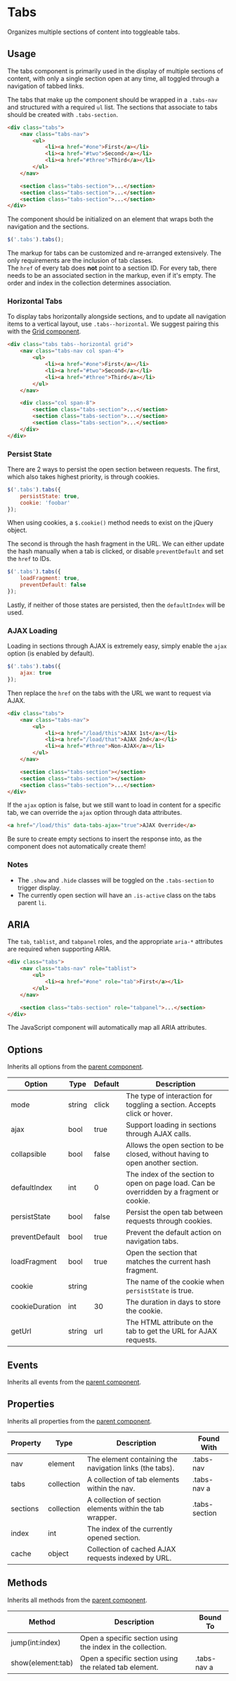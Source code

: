 # Tabs #

Organizes multiple sections of content into toggleable tabs.

## Usage ##

The tabs component is primarily used in the display of multiple sections of content,
with only a single section open at any time, all toggled through a navigation of tabbed links.

The tabs that make up the component should be wrapped in a `.tabs-nav` and structured with
a required `ul` list. The sections that associate to tabs should be created with `.tabs-section`.

```html
<div class="tabs">
    <nav class="tabs-nav">
        <ul>
            <li><a href="#one">First</a></li>
            <li><a href="#two">Second</a></li>
            <li><a href="#three">Third</a></li>
        </ul>
    </nav>

    <section class="tabs-section">...</section>
    <section class="tabs-section">...</section>
    <section class="tabs-section">...</section>
</div>
```

The component should be initialized on an element that wraps both the navigation and the sections.

```javascript
$('.tabs').tabs();
```

<div class="notice is-info">
    The markup for tabs can be customized and re-arranged extensively.
    The only requirements are the inclusion of tab classes.
</div>

<div class="notice is-warning">
    The <code>href</code> of every tab does <b>not</b> point to a section ID.
    For every tab, there needs to be an associated section in the markup, even if it's empty.
    The order and index in the collection determines association.
</div>

### Horizontal Tabs ###

To display tabs horizontally alongside sections, and to update all navigation items to a vertical layout,
use `.tabs--horizontal`. We suggest pairing this with the [Grid component](grid.md).

```html
<div class="tabs tabs--horizontal grid">
    <nav class="tabs-nav col span-4">
        <ul>
            <li><a href="#one">First</a></li>
            <li><a href="#two">Second</a></li>
            <li><a href="#three">Third</a></li>
        </ul>
    </nav>

    <div class="col span-8">
        <section class="tabs-section">...</section>
        <section class="tabs-section">...</section>
        <section class="tabs-section">...</section>
    </div>
</div>
```

### Persist State ###

There are 2 ways to persist the open section between requests.
The first, which also takes highest priority, is through cookies.

```javascript
$('.tabs').tabs({
    persistState: true,
    cookie: 'foobar'
});
```

<div class="notice is-info">
    When using cookies, a <code>$.cookie()</code> method needs to exist on the jQuery object.
</div>

The second is through the hash fragment in the URL.
We can either update the hash manually when a tab is clicked,
or disable `preventDefault` and set the `href` to IDs.

```javascript
$('.tabs').tabs({
    loadFragment: true,
    preventDefault: false
});
```

Lastly, if neither of those states are persisted, then the `defaultIndex` will be used.

### AJAX Loading ###

Loading in sections through AJAX is extremely easy, simply enable the `ajax` option (is enabled by default).

```javascript
$('.tabs').tabs({
    ajax: true
});
```

Then replace the `href` on the tabs with the URL we want to request via AJAX.

```html
<div class="tabs">
    <nav class="tabs-nav">
        <ul>
            <li><a href="/load/this">AJAX 1st</a></li>
            <li><a href="/load/that">AJAX 2nd</a></li>
            <li><a href="#three">Non-AJAX</a></li>
        </ul>
    </nav>

    <section class="tabs-section"></section>
    <section class="tabs-section"></section>
    <section class="tabs-section">...</section>
</div>
```

If the `ajax` option is false, but we still want to load in content for a specific tab,
we can override the `ajax` option through data attributes.

```html
<a href="/load/this" data-tabs-ajax="true">AJAX Override</a>
```

<div class="notice is-warning">
    Be sure to create empty sections to insert the response into,
    as the component does not automatically create them!
</div>

### Notes ###

* The `.show` and `.hide` classes will be toggled on the `.tabs-section` to trigger display.
* The currently open section will have an `.is-active` class on the tabs parent `li`.

## ARIA ##

The `tab`, `tablist`, and `tabpanel` roles, and the appropriate `aria-*`
attributes are required when supporting ARIA.

```html
<div class="tabs">
    <nav class="tabs-nav" role="tablist">
        <ul>
            <li><a href="#one" role="tab">First</a></li>
        </ul>
    </nav>

    <section class="tabs-section" role="tabpanel">...</section>
</div>
```

<div class="notice is-info">
    The JavaScript component will automatically map all ARIA attributes.
</div>

## Options ##

Inherits all options from the [parent component](../development/js/component.md#options).

<table class="table is-striped data-table">
    <thead>
        <tr>
            <th>Option</th>
            <th>Type</th>
            <th>Default</th>
            <th>Description</th>
        </tr>
    </thead>
    <tbody>
        <tr>
            <td>mode</td>
            <td>string</td>
            <td>click</td>
            <td>
                The type of interaction for toggling a section.
                Accepts click or hover.
            </td>
        </tr>
        <tr>
            <td>ajax</td>
            <td>bool</td>
            <td>true</td>
            <td>Support loading in sections through AJAX calls.</td>
        </tr>
        <tr>
            <td>collapsible</td>
            <td>bool</td>
            <td>false</td>
            <td>Allows the open section to be closed, without having to open another section.</td>
        </tr>
        <tr>
            <td>defaultIndex</td>
            <td>int</td>
            <td>0</td>
            <td>
                The index of the section to open on page load.
                Can be overridden by a fragment or cookie.
            </td>
        </tr>
        <tr>
            <td>persistState</td>
            <td>bool</td>
            <td>false</td>
            <td>Persist the open tab between requests through cookies.</td>
        </tr>
        <tr>
            <td>preventDefault</td>
            <td>bool</td>
            <td>true</td>
            <td>Prevent the default action on navigation tabs.</td>
        </tr>
        <tr>
            <td>loadFragment</td>
            <td>bool</td>
            <td>true</td>
            <td>Open the section that matches the current hash fragment.</td>
        </tr>
        <tr>
            <td>cookie</td>
            <td>string</td>
            <td></td>
            <td>The name of the cookie when <code>persistState</code> is true.</td>
        </tr>
        <tr>
            <td>cookieDuration</td>
            <td>int</td>
            <td>30</td>
            <td>The duration in days to store the cookie.</td>
        </tr>
        <tr>
            <td>getUrl</td>
            <td>string</td>
            <td>url</td>
            <td>The HTML attribute on the tab to get the URL for AJAX requests.</td>
        </tr>
    </tbody>
</table>

## Events ##

Inherits all events from the [parent component](../development/js/component.md#events).

## Properties ##

Inherits all properties from the [parent component](../development/js/component.md#properties).

<table class="table is-striped data-table">
    <thead>
        <tr>
            <th>Property</th>
            <th>Type</th>
            <th>Description</th>
            <th>Found With</th>
        </tr>
    </thead>
    <tbody>
        <tr>
            <td>nav</td>
            <td>element</td>
            <td>The element containing the navigation links (the tabs).</td>
            <td>.tabs-nav</td>
        </tr>
        <tr>
            <td>tabs</td>
            <td>collection</td>
            <td>A collection of tab elements within the nav.</td>
            <td>.tabs-nav a</td>
        </tr>
        <tr>
            <td>sections</td>
            <td>collection</td>
            <td>A collection of section elements within the tab wrapper.</td>
            <td>.tabs-section</td>
        </tr>
        <tr>
            <td>index</td>
            <td>int</td>
            <td>The index of the currently opened section.</td>
            <td></td>
        </tr>
        <tr>
            <td>cache</td>
            <td>object</td>
            <td>Collection of cached AJAX requests indexed by URL.</td>
            <td></td>
        </tr>
    </tbody>
</table>

## Methods ##

Inherits all methods from the [parent component](../development/js/component.md#methods).

<table class="table is-striped data-table">
    <thead>
        <tr>
            <th>Method</th>
            <th>Description</th>
            <th>Bound To</th>
        </tr>
    </thead>
    <tbody>
        <tr>
            <td>jump(int:index)</td>
            <td>Open a specific section using the index in the collection.</td>
            <td></td>
        </tr>
        <tr>
            <td>show(element:tab)</td>
            <td>Open a specific section using the related tab element.</td>
            <td>.tabs-nav a</td>
        </tr>
    </tbody>
</table>
